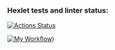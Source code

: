 ### Hexlet tests and linter status:

[![Actions Status](https://github.com/raf-coffee/frontend-project-11/workflows/hexlet-check/badge.svg)](https://github.com/raf-coffee/frontend-project-11/actions)

[![My Workflow](https://github.com/raf-coffee/frontend-project-11/actions/workflows/my-workflow.yml/badge.svg)](https://github.com/raf-coffee/frontend-project-11/actions/workflows/my-workflow.yml/badge.svg))
